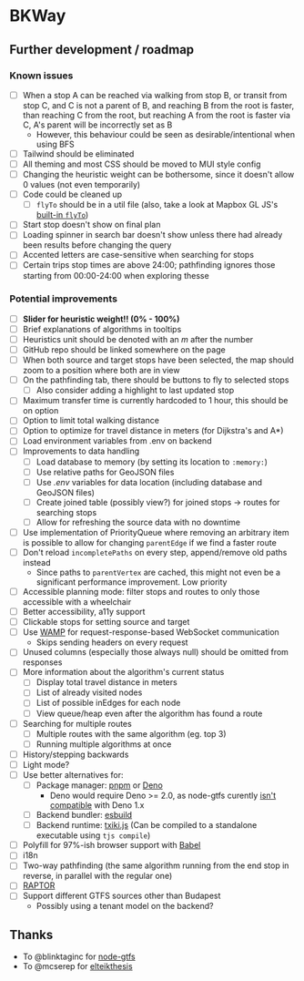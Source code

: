 # BKWay

## Further development / roadmap

### Known issues

- [ ] When a stop A can be reached via walking from stop B, or transit from stop C, and C is not a parent of B, and reaching B from the root is faster, than reaching C from the root, but reaching A from the root is faster via C, A's parent will be incorrectly set as B
  - However, this behaviour could be seen as desirable/intentional when using BFS
- [ ] Tailwind should be eliminated
- [ ] All theming and most CSS should be moved to MUI style config
- [ ] Changing the heuristic weight can be bothersome, since it doesn't allow 0 values (not even temporarily)
- [ ] Code could be cleaned up
  - [ ] `flyTo` should be in a util file (also, take a look at Mapbox GL JS's [built-in `flyTo`](https://docs.mapbox.com/mapbox-gl-js/api/#map#flyto))
- [ ] Start stop doesn't show on final plan
- [ ] Loading spinner in search bar doesn't show unless there had already been results before changing the query
- [ ] Accented letters are case-sensitive when searching for stops
- [ ] Certain trips stop times are above 24:00; pathfinding ignores those starting from 00:00-24:00 when exploring thesse

### Potential improvements

- [ ] **Slider for heuristic weight!! (0% - 100%)**
- [ ] Brief explanations of algorithms in tooltips
- [ ] Heuristics unit should be denoted with an *m* after the number
- [ ] GitHub repo should be linked somewhere on the page
- [ ] When both source and target stops have been selected, the map should zoom to a position where both are in view
- [ ] On the pathfinding tab, there should be buttons to fly to selected stops
  - [ ] Also consider adding a highlight to last updated stop
- [ ] Maximum transfer time is currently hardcoded to 1 hour, this should be on option
- [ ] Option to limit total walking distance
- [ ] Option to optimize for travel distance in meters (for Dijkstra's and A*)
- [ ] Load environment variables from .env on backend
- [ ] Improvements to data handling
  - [ ] Load database to memory (by setting its location to `:memory:`)
  - [ ] Use relative paths for GeoJSON files
  - [ ] Use *.env* variables for data location (including database and GeoJSON files)
  - [ ] Create joined table (possibly view?) for joined stops -> routes for searching stops
  - [ ] Allow for refreshing the source data with no downtime
- [ ] Use implementation of PriorityQueue where removing an arbitrary item is possible to allow for changing `parentEdge` if we find a faster route
- [ ] Don't reload `incompletePaths` on every step, append/remove old paths instead
  - Since paths to `parentVertex` are cached, this might not even be a significant performance improvement. Low priority
- [ ] Accessible planning mode: filter stops and routes to only those accessible with a wheelchair
- [ ] Better accessibility, a11y support
- [ ] Clickable stops for setting source and target
- [ ] Use [WAMP](https://wamp-proto.org/) for request-response-based WebSocket communication
  - Skips sending headers on every request
- [ ] Unused columns (especially those always null) should be omitted from responses
- [ ] More information about the algorithm's current status
  - [ ] Display total travel distance in meters
  - [ ] List of already visited nodes
  - [ ] List of possible inEdges for each node
  - [ ] View queue/heap even after the algorithm has found a route
- [ ] Searching for multiple routes
  - [ ] Multiple routes with the same algorithm (eg. top 3)
  - [ ] Running multiple algorithms at once
- [ ] History/stepping backwards
- [ ] Light mode?
- [ ] Use better alternatives for:
  - [ ] Package manager: [pnpm](https://github.com/pnpm/pnpm) or [Deno](https://github.com/denoland/deno)
    - Deno would require Deno >= 2.0, as node-gtfs curently [isn't compatible](https://github.com/BlinkTagInc/node-gtfs/issues/157) with Deno 1.x
  - [ ] Backend bundler: [esbuild](https://github.com/evanw/esbuild)
  - [ ] Backend runtime: [txiki.js](https://github.com/saghul/txiki.js/) (Can be compiled to a standalone executable using `tjs compile`)
- [ ] Polyfill for 97%-ish browser support with [Babel](https://github.com/babel/babel)
- [ ] i18n
- [ ] Two-way pathfinding (the same algorithm running from the end stop in reverse, in parallel with the regular one)
- [ ] [RAPTOR](https://kuanbutts.com/2020/09/12/raptor-simple-example/)
- [ ] Support different GTFS sources other than Budapest
  - Possibly using a tenant model on the backend?

## Thanks

- To @blinktaginc for [node-gtfs](https://github.com/blinktaginc/node-gtfs)
- To @mcserep for [elteikthesis](https://github.com/mcserep/elteikthesis)
